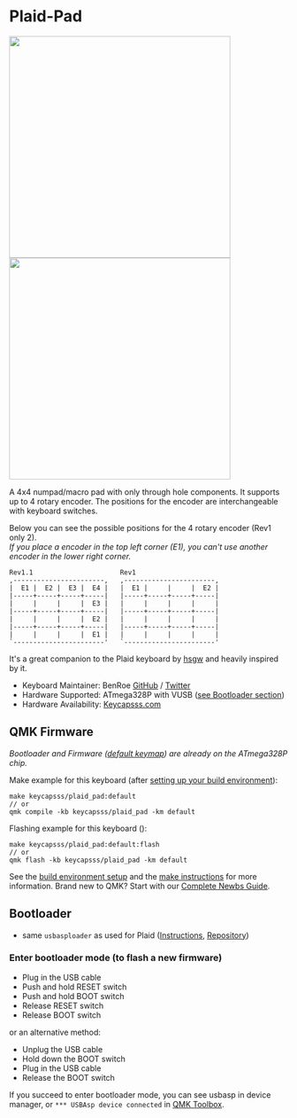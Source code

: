 # Plaid-Pad
<img src="https://i.imgur.com/Jovhxpr.jpg" width="400">
<img src="https://i.imgur.com/V82cMqq.png" width="400">

A 4x4 numpad/macro pad with only through hole components. It supports up to 4 rotary encoder. The positions for the encoder are interchangeable with keyboard switches.  

Below you can see the possible positions for the 4 rotary encoder (Rev1 only 2).  
*If you place a encoder in the top left corner (E1), you can't use another encoder in the lower right corner.*
```
Rev1.1                      Rev1
,-----------------------,   ,-----------------------,
|  E1 |  E2 |  E3 |  E4 |   |  E1 |     |     |  E2 |
|-----+-----+-----+-----|   |-----+-----+-----+-----|
|     |     |     |  E3 |   |     |     |     |     |
|-----+-----+-----+-----|   |-----+-----+-----+-----|
|     |     |     |  E2 |   |     |     |     |     |
|-----+-----+-----+-----|   |-----+-----+-----+-----|
|     |     |     |  E1 |   |     |     |     |     |
`-----------------------'   `-----------------------'
```  
It's a great companion to the Plaid keyboard by [hsgw](https://github.com/hsgw/) and heavily inspired by it.
* Keyboard Maintainer: BenRoe [GitHub](https://github.com/BenRoe) / [Twitter](https://twitter.com/keycapsss)
* Hardware Supported: ATmega328P with VUSB ([see Bootloader section](#Bootloader))
* Hardware Availability: [Keycapsss.com](https://keycapsss.com)

## QMK Firmware
_Bootloader and Firmware ([default keymap](https://github.com/qmk/qmk_firmware/tree/master/keyboards/keycapsss/plaid_pad)) are already on the ATmega328P chip._

Make example for this keyboard (after [setting up your build environment](https://docs.qmk.fm/#/getting_started_build_tools)):

    make keycapsss/plaid_pad:default
    // or
    qmk compile -kb keycapsss/plaid_pad -km default

Flashing example for this keyboard ():

    make keycapsss/plaid_pad:default:flash
    // or
    qmk flash -kb keycapsss/plaid_pad -km default

See the [build environment setup](https://docs.qmk.fm/#/getting_started_build_tools) and the [make instructions](https://docs.qmk.fm/#/getting_started_make_guide) for more information. Brand new to QMK? Start with our [Complete Newbs Guide](https://docs.qmk.fm/#/newbs).

## Bootloader
- same `usbasploader` as used for Plaid ([Instructions](https://github.com/hsgw/plaid/blob/master/doc/en/bootloader.md), [Repository](https://github.com/hsgw/USBaspLoader/tree/plaid))

### Enter bootloader mode (to flash a new firmware)
- Plug in the USB cable
- Push and hold RESET switch
- Push and hold BOOT switch
- Release RESET switch
- Release BOOT switch

or an alternative method:
- Unplug the USB cable
- Hold down the BOOT switch
- Plug in the USB cable
- Release the BOOT switch

If you succeed to enter bootloader mode, you can see usbasp in device manager, or `*** USBAsp device connected` in [QMK Toolbox](https://github.com/qmk/qmk_toolbox).
